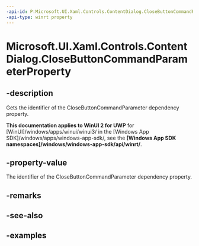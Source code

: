 ```yaml
---
-api-id: P:Microsoft.UI.Xaml.Controls.ContentDialog.CloseButtonCommandParameterProperty
-api-type: winrt property
---
```


<!-- Property syntax.
public DependencyProperty CloseButtonCommandParameterProperty { get; }
-->

# Microsoft.UI.Xaml.Controls.ContentDialog.CloseButtonCommandParameterProperty

## -description
Gets the identifier of the CloseButtonCommandParameter dependency property.

**This documentation applies to WinUI 2 for UWP** for [WinUI]/windows/apps/winui/winui3/ in the [Windows App SDK]/windows/apps/windows-app-sdk/, see the **[Windows App SDK namespaces]/windows/windows-app-sdk/api/winrt/**.

## -property-value
The identifier of the CloseButtonCommandParameter dependency property.

## -remarks

## -see-also

## -examples

